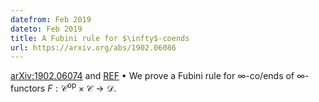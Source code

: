 ```yaml
---
datefrom: Feb 2019
dateto: Feb 2019
title: A Fubini rule for $\infty$-coends
url: https://arxiv.org/abs/1902.06086
---
```


[arXiv:1902.06074](https://arxiv.org/abs/1902.06086) and [REF](https://www.mpim-bonn.mpg.de/preblob/5952) •
We prove a Fubini rule for $\infty$-co/ends of $\infty$-functors $F : \mathcal{C}^\text{op}\times\mathcal{C}\to \mathcal{D}$.
